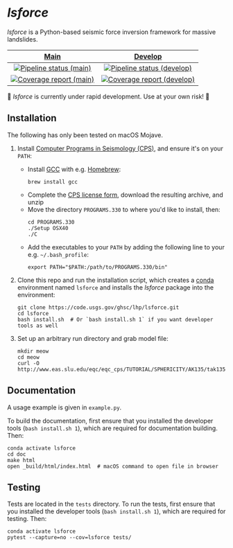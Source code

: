 *lsforce*
=========

*lsforce* is a Python-based seismic force inversion framework for massive landslides.

| [Main](https://code.usgs.gov/ghsc/lhp/lsforce) | [Develop](https://code.usgs.gov/ghsc/users/ltoney/lsforce) |
|:----------------------------------------------:|:----------------------------------------------------------:|
| [![Pipeline status (main)](https://code.usgs.gov/ghsc/lhp/lsforce/badges/master/pipeline.svg)](https://code.usgs.gov/ghsc/lhp/lsforce/pipelines/latest) | [![Pipeline status (develop)](https://code.usgs.gov/ghsc/users/ltoney/lsforce/badges/master/pipeline.svg)](https://code.usgs.gov/ghsc/users/ltoney/lsforce/pipelines/latest) |
| [![Coverage report (main)](https://code.usgs.gov/ghsc/lhp/lsforce/badges/master/coverage.svg)](https://code.usgs.gov/ghsc/lhp/lsforce/-/jobs) | [![Coverage report (develop)](https://code.usgs.gov/ghsc/users/ltoney/lsforce/badges/master/coverage.svg)](https://code.usgs.gov/ghsc/users/ltoney/lsforce/-/jobs) |

🚨 _lsforce_ is currently under rapid development. Use at your own risk! 🚨

Installation
------------

The following has only been tested on macOS Mojave.

1. Install
   [Computer Programs in Seismology (CPS)](http://www.eas.slu.edu/eqc/eqccps.html), and
   ensure it's on your `PATH`:

   * Install [GCC](https://gcc.gnu.org/) with e.g. [Homebrew](https://brew.sh/):
     ```shell
     brew install gcc
     ```
   * Complete the
     [CPS license form](http://www.eas.slu.edu/eqc/eqc_cps/CPS/cpslisc.html), download
     the resulting archive, and unzip
   * Move the directory `PROGRAMS.330` to where you'd like to install, then:
     ```shell
     cd PROGRAMS.330
     ./Setup OSX40
     ./C
     ```
   * Add the executables to your `PATH` by adding the following line to your e.g.
     `~/.bash_profile`:
     ```shell
     export PATH="$PATH:/path/to/PROGRAMS.330/bin"
     ```

2. Clone this repo and run the installation script, which creates a
   [conda](https://docs.conda.io/en/latest/) environment named `lsforce` and installs
   the _lsforce_ package into the environment:
   ```shell
   git clone https://code.usgs.gov/ghsc/lhp/lsforce.git
   cd lsforce
   bash install.sh  # Or `bash install.sh 1` if you want developer tools as well
   ```

3. Set up an arbitrary run directory and grab model file:
   ```shell
   mkdir meow
   cd meow
   curl -O http://www.eas.slu.edu/eqc/eqc_cps/TUTORIAL/SPHERICITY/AK135/tak135sph.mod
   ```

Documentation
-------------

A usage example is given in `example.py`.

To build the documentation, first ensure that you installed the developer tools (`bash
install.sh 1`), which are required for documentation building. Then:
```shell
conda activate lsforce
cd doc
make html
open _build/html/index.html  # macOS command to open file in browser
```

Testing
-------

Tests are located in the `tests` directory. To run the tests, first ensure that you
installed the developer tools (`bash install.sh 1`), which are required for testing.
Then:
```shell
conda activate lsforce
pytest --capture=no --cov=lsforce tests/
```
